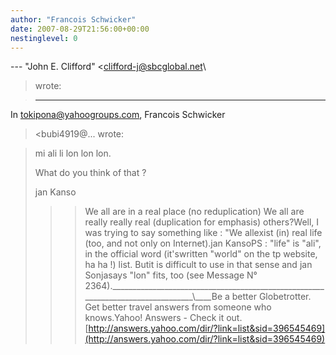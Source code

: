 ```yaml
---
author: "Francois Schwicker"
date: 2007-08-29T21:56:00+00:00
nestinglevel: 0
---
```

\---
 "John E. Clifford" <[clifford-j@sbcglobal.net](mailto://clifford-j@sbcglobal.net)\
>wrote:

> ---
 In [tokipona@yahoogroups.com](mailto://tokipona@yahoogroups.com), Francois Schwicker
> <bubi4919@...
> wrote:

> 
>> 
> mi ali li lon lon lon.
> 
>> 
> What do you think of that ?
> 
>> 
> jan Kanso
> 
>>> We all are in a real place (no reduplication) We all
> are really really
> real (duplication for emphasis) others?Well, I was trying to say something like : "We allexist (in) real life (too, and not only on Internet).jan KansoPS : "life" is "ali", in the official word (it'swritten "world" on the tp website, ha ha !) list. Butit is difficult to use in that sense and jan Sonjasays "lon" fits, too (see Message N° 2364).\_\_\_\_\_\_\_\_\_\_\_\_\_\_\_\_\_\_\_\_\_\_\_\_\_\_\_\_\_\_\_\_\_\_\_\_\_\_\_\_\_\_\_\_\_\_\_\_\_\_\_\_\_\_\_\_\_\_\_\_\_\_\_\_\_\_\_\_\_\_\_\_\_\_\_\_\_\_\_\_\\\_\_\_\_Be a better Globetrotter. Get better travel answers from someone who knows.Yahoo! Answers - Check it out.[http://answers.yahoo.com/dir/?link=list&sid=396545469](http://answers.yahoo.com/dir/?link=list&sid=396545469)